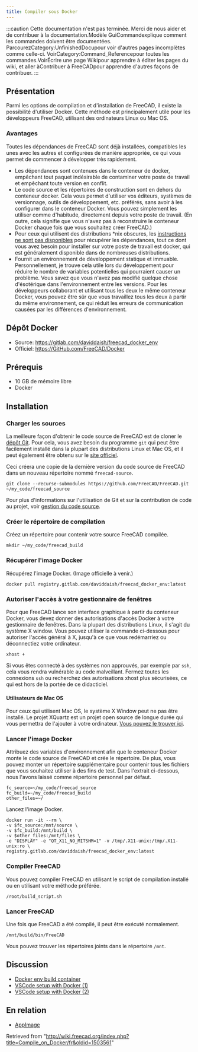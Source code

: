 ```yaml
---
title: Compiler sous Docker
---
```

:::caution
Cette documentation n'est pas terminée. Merci de nous aider et de contribuer à la documentation.Modèle GuiCommandexplique comment les commandes doivent être documentées. ParcourezCategory:UnfinishedDocupour voir d'autres pages incomplètes comme celle-ci. VoirCategory:Command\_Referencepour toutes les commandes.VoirÉcrire une page Wikipour apprendre à éditer les pages du wiki, et aller àContribuer à FreeCADpour apprendre d'autres façons de contribuer.
:::

## Présentation

Parmi les options de compilation et d'installation de FreeCAD, il existe la possibilité d'utiliser Docker. Cette méthode est principalement utile pour les développeurs FreeCAD, utilisant des ordinateurs Linux ou Mac OS.

### Avantages

Toutes les dépendances de FreeCAD sont déjà installées, compatibles les unes avec les autres et configurées de manière appropriée, ce qui vous permet de commencer à développer très rapidement.

* Les dépendances sont contenues dans le conteneur de docker, empêchant tout paquet indésirable de contaminer votre poste de travail et empêchant toute version en conflit.
* Le code source et les répertoires de construction sont en dehors du conteneur docker. Cela vous permet d'utiliser vos éditeurs, systèmes de versionnage, outils de développement, etc. préférés, sans avoir à les configurer dans le conteneur Docker. Vous pouvez simplement les utiliser comme d'habitude, directement depuis votre poste de travail. (En outre, cela signifie que vous n'avez pas à reconstruire le conteneur Docker chaque fois que vous souhaitez créer FreeCAD.)
* Pour ceux qui utilisent des distributions \*nix obscures, les [instructions ne sont pas disponibles](/Compile_on_Linux/fr#Obtenir_les_d.C3.A9pendances "Compile on Linux/fr") pour récupérer les dépendances, tout ce dont vous avez besoin pour installer sur votre poste de travail est docker, qui est généralement disponible dans de nombreuses distributions.
* Fournit un environnement de développement statique et immuable. Personnellement, je trouve cela utile lors du développement pour réduire le nombre de variables potentielles qui pourraient causer un problème. Vous savez que vous n'avez pas modifié quelque chose d'ésotérique dans l'environnement entre les versions. Pour les développeurs collaborant et utilisant tous les deux le même conteneur Docker, vous pouvez être sûr que vous travaillez tous les deux à partir du même environnement, ce qui réduit les erreurs de communication causées par les différences d'environnement.

## Dépôt Docker

* Source: <https://gitlab.com/daviddaish/freecad_docker_env>
* Officiel: <https://GitHub.com/FreeCAD/Docker>

## Prérequis

* 10 GB de mémoire libre
* Docker

## Installation

### Charger les sources

La meilleure façon d'obtenir le code source de FreeCAD est de cloner le [dépôt Git](https://github.com/FreeCAD/FreeCAD). Pour cela, vous avez besoin du programme `git` qui peut être facilement installé dans la plupart des distributions Linux et Mac OS, et il peut également être obtenu sur le [site officiel](http://git-scm.com/).

Ceci créera une copie de la dernière version du code source de FreeCAD dans un nouveau répertoire nommé `freecad-source`.

```
git clone --recurse-submodules https://github.com/FreeCAD/FreeCAD.git ~/my_code/freecad_source

```

Pour plus d'informations sur l'utilisation de Git et sur la contribution de code au projet, voir [gestion du code source](/Source_code_management/fr "Source code management/fr").

### Créer le répertoire de compilation

Créez un répertoire pour contenir votre source FreeCAD compilée.

```
mkdir ~/my_code/freecad_build

```

### Récupérer l'image Docker

Récupérez l'image Docker. (Image officielle à venir.)

```
docker pull registry.gitlab.com/daviddaish/freecad_docker_env:latest

```

### Autoriser l'accès à votre gestionnaire de fenêtres

Pour que FreeCAD lance son interface graphique à partir du conteneur Docker, vous devez donner des autorisations d'accès Docker à votre gestionnaire de fenêtres. Dans la plupart des distributions Linux, il s'agit du système X window. Vous pouvez utiliser la commande ci-dessous pour autoriser l'accès général à X, jusqu'à ce que vous redémarriez ou déconnectiez votre ordinateur.

```
xhost +

```

Si vous êtes connecté à des systèmes non approuvés, par exemple par `ssh`, cela vous rendra vulnérable au code malveillant. Fermez toutes les connexions `ssh` ou recherchez des autorisations xhost plus sécurisées, ce qui est hors de la portée de ce didacticiel.

#### Utilisateurs de Mac OS

Pour ceux qui utilisent Mac OS, le système X Window peut ne pas être installé. Le projet XQuartz est un projet open source de longue durée qui vous permettra de l'ajouter à votre ordinateur. [Vous pouvez le trouver ici](https://www.xquartz.org/).

### Lancer l'image Docker

Attribuez des variables d'environnement afin que le conteneur Docker monte le code source de FreeCAD et crée le répertoire. De plus, vous pouvez monter un répertoire supplémentaire pour contenir tous les fichiers que vous souhaitez utiliser à des fins de test. Dans l'extrait ci-dessous, nous l'avons laissé comme répertoire personnel par défaut.

```
fc_source=~/my_code/freecad_source
fc_build=~/my_code/freecad_build
other_files=~/

```

Lancez l'image Docker.

```
docker run -it --rm \
-v $fc_source:/mnt/source \
-v $fc_build:/mnt/build \
-v $other_files:/mnt/files \
-e "DISPLAY" -e "QT_X11_NO_MITSHM=1" -v /tmp/.X11-unix:/tmp/.X11-unix:ro \
registry.gitlab.com/daviddaish/freecad_docker_env:latest

```

### Compiler FreeCAD

Vous pouvez compiler FreeCAD en utilisant le script de compilation installé ou en utilisant votre méthode préférée.

```
/root/build_script.sh

```

### Lancer FreeCAD

Une fois que FreeCAD a été compilé, il peut être exécuté normalement.

```
/mnt/build/bin/FreeCAD

```

Vous pouvez trouver les répertoires joints dans le répertoire `/mnt`.

## Discussion

* [Docker env build container](https://forum.freecadweb.org/viewtopic.php?f=4&t=42954)
* [VSCode setup with Docker (1)](https://forum.freecadweb.org/viewtopic.php?f=10&t=48266)
* [VSCode setup with Docker (2)](https://forum.freecadweb.org/viewtopic.php?p=427812#p427812)

## En relation

* [AppImage](/AppImage/fr "AppImage/fr")

Retrieved from "<http://wiki.freecad.org/index.php?title=Compile_on_Docker/fr&oldid=1503561>"